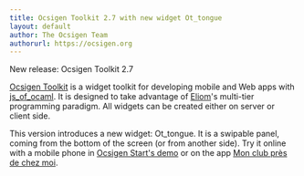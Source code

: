 ```yaml
---
title: Ocsigen Toolkit 2.7 with new widget Ot_tongue
layout: default
author: The Ocsigen Team
authorurl: https://ocsigen.org
---
```


New release: Ocsigen Toolkit 2.7

[Ocsigen Toolkit][ot] is a widget toolkit for developing mobile and Web apps
with [js_of_ocaml][jsoo]. It is designed
to take advantage of [Eliom][eliom]'s multi-tier programming paradigm.
All widgets can be created either on server or client side.

This version introduces a new widget: Ot_tongue. It is a swipable panel,
coming from the bottom of the screen (or from another side).
Try it online with a mobile phone in [Ocsigen Start's demo][demo] or
on the app [Mon club près de chez moi][mcpdcm].

[ot]:          https://ocsigen.org/ocsigen-toolkit/
[jsoo]:        https://ocsigen.org/js_of_ocaml/
[eliom]:       https://ocsigen.org/eliom/
[demo]:        http://ocsigen-1.inria.fr/ocsigen-start/demo/demo-tongue
[mcpdcm]:      https://beta.monclubpresdechezmoi.com/
